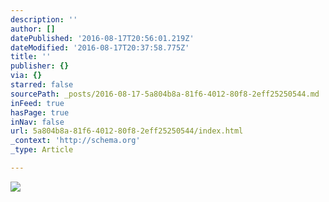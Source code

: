 ```yaml
---
description: ''
author: []
datePublished: '2016-08-17T20:56:01.219Z'
dateModified: '2016-08-17T20:37:58.775Z'
title: ''
publisher: {}
via: {}
starred: false
sourcePath: _posts/2016-08-17-5a804b8a-81f6-4012-80f8-2eff25250544.md
inFeed: true
hasPage: true
inNav: false
url: 5a804b8a-81f6-4012-80f8-2eff25250544/index.html
_context: 'http://schema.org'
_type: Article

---
```

![](https://the-grid-user-content.s3-us-west-2.amazonaws.com/9b34226f-7c93-454f-91ab-22be082e09c6.jpg)